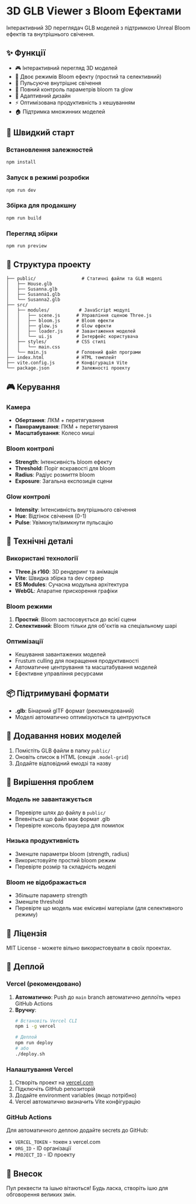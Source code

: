 # 3D GLB Viewer з Bloom Ефектами

Інтерактивний 3D переглядач GLB моделей з підтримкою Unreal Bloom ефектів та внутрішнього свічення.

## ✨ Функції

- 🎮 Інтерактивний перегляд 3D моделей
- 🌟 Двоє режимів Bloom ефекту (простий та селективний)
- 💫 Пульсуюче внутрішнє свічення
- 🎨 Повний контроль параметрів bloom та glow
- 📱 Адаптивний дизайн
- ⚡ Оптимізована продуктивність з кешуванням
- 🏠 Підтримка множинних моделей

## 🚀 Швидкий старт

### Встановлення залежностей
```bash
npm install
```

### Запуск в режимі розробки
```bash
npm run dev
```

### Збірка для продакшну
```bash
npm run build
```

### Перегляд збірки
```bash
npm run preview
```

## 📁 Структура проекту

```
├── public/                 # Статичні файли та GLB моделі
│   ├── House.glb
│   ├── Susanna.glb
│   ├── Susanna1.glb
│   └── Susanna2.glb
├── src/
│   ├── modules/           # JavaScript модулі
│   │   ├── scene.js      # Управління сценою Three.js
│   │   ├── bloom.js      # Bloom ефекти
│   │   ├── glow.js       # Glow ефекти  
│   │   ├── loader.js     # Завантаження моделей
│   │   └── ui.js         # Інтерфейс користувача
│   ├── styles/           # CSS стилі
│   │   └── main.css
│   └── main.js           # Головний файл програми
├── index.html            # HTML темплейт
├── vite.config.js        # Конфігурація Vite
└── package.json          # Залежності проекту
```

## 🎮 Керування

### Камера
- **Обертання**: ЛКМ + перетягування
- **Панорамування**: ПКМ + перетягування  
- **Масштабування**: Колесо миші

### Bloom контролі
- **Strength**: Інтенсивність bloom ефекту
- **Threshold**: Поріг яскравості для bloom
- **Radius**: Радіус розмиття bloom
- **Exposure**: Загальна експозиція сцени

### Glow контролі
- **Intensity**: Інтенсивність внутрішнього свічення
- **Hue**: Відтінок свічення (0-1)
- **Pulse**: Увімкнути/вимкнути пульсацію

## 🔧 Технічні деталі

### Використані технології
- **Three.js r160**: 3D рендеринг та анімація
- **Vite**: Швидка збірка та dev сервер
- **ES Modules**: Сучасна модульна архітектура
- **WebGL**: Апаратне прискорення графіки

### Bloom режими
1. **Простий**: Bloom застосовується до всієї сцени
2. **Селективний**: Bloom тільки для об'єктів на спеціальному шарі

### Оптимізації
- Кешування завантажених моделей
- Frustum culling для покращення продуктивності
- Автоматичне центрування та масштабування моделей
- Ефективне управління ресурсами

## 📦 Підтримувані формати

- **.glb**: Бінарний glTF формат (рекомендований)
- Моделі автоматично оптимізуються та центруються

## 🔄 Додавання нових моделей

1. Помістіть GLB файли в папку `public/`
2. Оновіть список в HTML (секція `.model-grid`)
3. Додайте відповідний емодзі та назву

## 🐛 Вирішення проблем

### Модель не завантажується
- Перевірте шлях до файлу в `public/`
- Впевніться що файл має формат .glb
- Перевірте консоль браузера для помилок

### Низька продуктивність
- Зменште параметри bloom (strength, radius)
- Використовуйте простий bloom режим
- Перевірте розмір та складність моделі

### Bloom не відображається
- Збільште параметр strength
- Зменште threshold
- Перевірте що модель має емісивні матеріали (для селективного режиму)

## 📄 Ліцензія

MIT License - можете вільно використовувати в своїх проектах.

## 🚀 Деплой

### Vercel (рекомендовано)

1. **Автоматично**: Push до `main` branch автоматично деплоїть через GitHub Actions
2. **Вручну**: 
   ```bash
   # Встановіть Vercel CLI
   npm i -g vercel
   
   # Деплой
   npm run deploy
   # або
   ./deploy.sh
   ```

### Налаштування Vercel

1. Створіть проект на [vercel.com](https://vercel.com)
2. Підключіть GitHub репозиторій
3. Додайте environment variables (якщо потрібно)
4. Vercel автоматично визначить Vite конфігурацію

### GitHub Actions

Для автоматичного деплою додайте secrets до GitHub:
- `VERCEL_TOKEN` - токен з vercel.com
- `ORG_ID` - ID організації
- `PROJECT_ID` - ID проекту

## 🤝 Внесок

Пул реквести та ішью вітаються! Будь ласка, створіть ішю для обговорення великих змін.